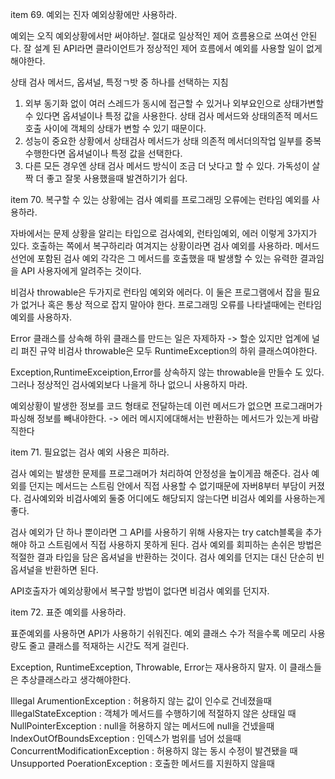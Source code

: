 item 69. 예외는 진자 예외상황에만 사용하라.

예외는 오직 예외상황에서만 써야하낟. 절대로 일상적인 제어 흐름용으로 쓰여선 안된다.
잘 설계 된 API라면 클라이언트가 정상적인 제어 흐름에서 예외를 사용할 일이 없게 해야한다.

상태 검사 메서드, 옵셔널, 특정ㄱ밧 중 하나를 선택하는 지침

1. 외부 동기화 없이 여러 스레드가 동시에 접근할 수 있거나 외부요인으로 상태가변할 수 있다면
옵셔널이나 특정 값을 사용한다. 상태 검사 메서드와 상태의존적 메서드 호출 사이에
객체의 상태가 변할 수 있기 때문이다.
2. 성능이 중요한 상황에서 상태검사 메서드가 상태 의존적 메서더의작업 일부를 중복수행한다면
옵셔널이나 특정 값을 선택한다.
3. 다른 모든 경우엔 상태 검사 메서드 방식이 조금 더 낫다고 할 수 있다. 가독성이 살짝 더 좋고
잘못 사용했을때 발견하기가 쉽다.

item 70. 복구할 수 있는 상황에는 검사 예뢰를
프로그래밍 오류에는 런타임 예외를 사용하라.

자바에서는 문제 상황을 알리는 타입으로 검사예외, 런타임예외, 에러 이렇게 3가지가 있다.
호출하는 쪽에서 복구하리라 여겨지는 상황이라면 검사 예외를 사용하라.
메서드 선언에 포함된 검사 예외 각각은 그 메서드를 호출했을 때 발생할 수 있는 유력한 결과임을 API 사용자에게 알려주는 것이다.

비검사 throwable은 두가지로 런타임 예외와 에러다.
이 둘은 프로그램에서 잡을 필요가 없거나 혹은 통상 적으로 잡지 말아야 한다.
프로그래밍 오류를 나타낼때에는 런타임 예외를 사용하자.

Error 클래스를 상속해 하위 클래스를 만드는 일은 자제하자 ->  할순 있지만 업계에 널리 펴진 규약
비검사 throwable은 모두 RuntimeException의 하위 클래스여야한다. 

Exception,RuntimeExceiption,Error를 상속하지 않는 throwable을 만들수 도 있다.
그러나 정상적인 검사예외보다 나을게 하나 없으니 사용하지 마라.

예외상황이 발생한 정보를 코드 형태로 전달하는데 이런 메서드가 없으면 
프로그래머가 파싱해 정보를 빼내야한다. -> 에러 메시지에대해서는 반환하는 메서드가 있는게 바람직한다

item 71. 필요없는 검사 예외 사용은 피하라.

검사 예외는 발생한 문제를 프로그래머가 처리하여 안정성을 높이게끔 해준다.
검사 예외를 던지는 메서드는 스트림 안에서 직접 사용할 수 없기때문에 자버8부터 부담이 커졌다.
검사예외와 비검사예외 둘중 어디에도 해당되지 않는다면 비검사 예외를 사용하는게 좋다.

검사 예외가 단 하나 뿐이라면 그 API를 사용하기 위해 사용자는 try catch블록을 추가해야 하고 스트림에서 직접 사용하지 못하게 된다.
검사 예외를 회피하는 손쉬은 방법은 적절한 결과 타입을 담은 옵셔널을 반환하는 것이다.
검사 예외를 던지는 대신 단순히 빈 옵셔널을 반환하면 된다.
 
API호출자가 예외상황에서 복구할 방법이 없다면 비검사 예외를 던지자.

item 72. 표준 예외를 사용하라.

표준예외를 사용하면 API가 사용하기 쉬워진다.
예외 클래스 수가 적을수록 메모리 사용량도 줄고 클래스를 적재하는 시간도 적게 걸린다.

Exception, RuntimeException, Throwable, Error는 재사용하지 말자. 이 클래스들은 추상클래스라고 생각해야한다.


Illegal ArumentionException : 허용하지 않는 값이 인수로 건네졌을때
IllegalStateException : 객체가 메서드를 수행하기에 적절하지 않은 상태일 때
NullPointerException : null을 허용하지 않는 메서드에 null을 건넸을때
IndexOutOfBoundsException : 인덱스가 범위를 넘어 섰을때
ConcurrentModificationException : 허용하지 않는 동시 수정이 발견됐을 때
Unsupported PoerationException : 호출한 메서드를 지원하지 않을때

